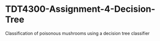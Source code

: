 # TDT4300-Assignment-4-Decision-Tree
Classification of poisonous mushrooms using a decision tree classifier

